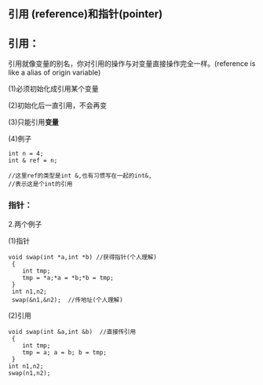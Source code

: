 ## 引用 \(reference\)和指针\(pointer\)

## 引用：

引用就像变量的别名，你对引用的操作与对变量直接操作完全一样。\(reference is like a alias of origin variable\)

\(1\)必须初始化成引用某个变量

\(2\)初始化后一直引用，不会再变

\(3\)只能引用**变量**

\(4\)例子
```
int n = 4;
int & ref = n; 

//这里ref的类型是int &,也有习惯写在一起的int&,
//表示这是个int的引用
```

### 指针：

2.两个例子

\(1\)指针

```
void swap(int *a,int *b) //获得指针(个人理解)
 { 
    int tmp; 
    tmp = *a;*a = *b;*b = tmp; 
 } 
 int n1,n2; 
 swap(&n1,&n2);  //传地址(个人理解)
```

\(2\)引用

```
void swap(int &a,int &b)  //直接传引用
 { 
    int tmp; 
    tmp = a; a = b; b = tmp; 
 } 
int n1,n2; 
swap(n1,n2);
```




